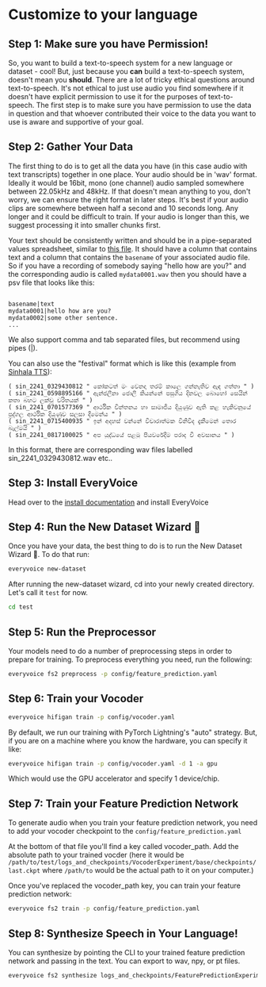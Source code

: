 # Customize to your language

## Step 1: Make sure you have Permission!

So, you want to build a text-to-speech system for a new language or dataset - cool! But, just because you **can** build a text-to-speech system, doesn't mean you **should**. There are a lot of tricky ethical
questions around text-to-speech. It's not ethical to just use audio you find somewhere if it doesn't have explicit permission to use it for the purposes of text-to-speech. The first step is to make sure you have
permission to use the data in question and that whoever contributed their voice to the data you want to use is aware and supportive of your goal.

## Step 2: Gather Your Data

The first thing to do is to get all the data you have (in this case audio with text transcripts) together in one place. Your audio should be in 'wav' format. Ideally it would be 16bit, mono (one channel) audio sampled somewhere between 22.05kHz and 48kHz. If that doesn't mean anything to you, don't worry, we can ensure the right format in later steps.
It's best if your audio clips are somewhere between half a second and 10 seconds long. Any longer and it could be difficult to train. If your audio is longer than this, we suggest processing it into smaller chunks first.

Your text should be consistently written and should be in a pipe-separated values spreadsheet, similar to [this file](https://github.com/roedoejet/EveryVoice/blob/main/everyvoice/filelists/lj_full.psv). It should have a column that contains text and a column that contains the `basename` of your associated audio file. So if you have a recording of somebody saying "hello how are you?" and the corresponding audio is called `mydata0001.wav`
then you should have a psv file that looks like this:

```csv hl_lines="2"

basename|text
mydata0001|hello how are you?
mydata0002|some other sentence.
...
```

We also support comma and tab separated files, but recommend using pipes (|).

You can also use the "festival" format which is like this (example from [Sinhala TTS](https://openslr.org/30/)):

```text
( sin_2241_0329430812 " කෝකටත් මං වෙනදා තරම් කාලෙ ගන්නැතිව ඇඳ ගත්තා " )
( sin_2241_0598895166 " ඇන්ජලීනා ජොලී කියන්නේ පසුගිය දිනවල බොහෝ සෙයින් කතා බහට ලක්වූ චරිතයක් " )
( sin_2241_0701577369 " ආර්ථික චින්තනය හා සාමාජීය දියුණුව ඇති කළ හැකිවනුයේ පුද්ගල ආර්ථික දියුණුව සලසා දීමෙන්ය " )
( sin_2241_0715400935 " ඉන් අදහස් වන්නේ විචාරාත්මක විනිවිද දැකීමෙන් තොර බැල්මයි " )
( sin_2241_0817100025 " අප යුද්ධයේ පළමු පියවරේදීම පරාද වී අවසානය " )
```

In this format, there are corresponding wav files labelled sin_2241_0329430812.wav etc..

## Step 3: Install EveryVoice

Head over to the [install documentation](../install.md) and install EveryVoice

## Step 4: Run the New Dataset Wizard 🧙

Once you have your data, the best thing to do is to run the New Dataset Wizard 🧙. To do that run:

```bash
everyvoice new-dataset
```

After running the new-dataset wizard, cd into your newly created directory. Let's call it `test` for now.

```bash
cd test
```

## Step 5: Run the Preprocessor

Your models need to do a number of preprocessing steps in order to prepare for training. To preprocess everything you need, run the following:

```bash
everyvoice fs2 preprocess -p config/feature_prediction.yaml
```

## Step 6: Train your Vocoder

```bash
everyvoice hifigan train -p config/vocoder.yaml
```

By default, we run our training with PyTorch Lightning's "auto" strategy. But, if you are on a machine where you know the hardware, you can specify it like:

```bash
everyvoice hifigan train -p config/vocoder.yaml -d 1 -a gpu
```

Which would use the GPU accelerator and specify 1 device/chip.

## Step 7: Train your Feature Prediction Network

To generate audio when you train your feature prediction network, you need to add your vocoder checkpoint to the `config/feature_prediction.yaml`

At the bottom of that file you'll find a key called vocoder_path. Add the absolute path to your trained vocder (here it would be `/path/to/test/logs_and_checkpoints/VocoderExperiment/base/checkpoints/last.ckpt` where `/path/to` would be the actual path to it on your computer.)

Once you've replaced the vocoder_path key, you can train your feature prediction network:

```bash
everyvoice fs2 train -p config/feature_prediction.yaml
```

## Step 8: Synthesize Speech in Your Language!

You can synthesize by pointing the CLI to your trained feature prediction network and passing in the text. You can export to wav, npy, or pt files.

```bash
everyvoice fs2 synthesize logs_and_checkpoints/FeaturePredictionExperiment/base/checkpoints/last.ckpt -t "මෙදා සැරේ සාකච්ඡාවක් විදියට නෙවෙයි නේද පල කරල තියෙන්නෙ" -a gpu -d 1 -O wav
```

<!-- % Step 10 (optional): Finetune your vocoder

% ----------------------------------------

% .. code-block:: bash

% everyvoice e2e train -p config/e2e.yaml

% Step 11: Synthesize Speech

% --------------------------

% .. code-block:: bash

% everyvoice e2e synthesize -t "hello world" -c config/e2e.yaml

% .. warning::

% TODO: this doesn't exist yet

% TODO: e2e needs checkpoint paths -->
